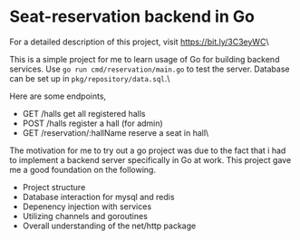 # Seat-reservation backend in Go
For a detailed description of this project, visit <https://bit.ly/3C3eyWC>\

This is a simple project for me to learn usage of Go for building backend services. Use `go run cmd/reservation/main.go` to test the server. Database can be set up in `pkg/repository/data.sql`.\

Here are some endpoints,
- GET /halls get all registered halls
- POST /halls register a hall (for admin)
- GET /reservation/:hallName reserve a seat in hall\

The motivation for me to try out a go project was due to the fact that i had to implement a backend server specifically in Go at work. This project gave me a good foundation on the following.
- Project structure
- Database interaction for mysql and redis
- Depenency injection with services
- Utilizing channels and goroutines
- Overall understanding of the net/http package

